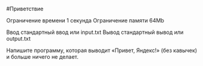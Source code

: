 #Приветствие

Ограничение времени	1 секунда
Ограничение памяти	64Mb

Ввод	стандартный ввод или input.txt
Вывод	стандартный вывод или output.txt

Напишите программу, которая выводит «Привет, Яндекс!» (без кавычек) и больше ничего не делает.